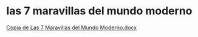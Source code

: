 # las 7 maravillas del mundo moderno

[Copia de Las 7 Maravillas del Mundo Moderno.docx](https://github.com/las-7-maravillas-del-mundo-moderno/las-7-maravillas-del-mundo-moderno.github.io/files/12639702/Copia.de.Las.7.Maravillas.del.Mundo.Moderno.docx)
